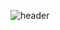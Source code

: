 ![header](https://capsule-render.vercel.app/api?type=rounded&height=150&color=FFFFFF&section=header&text=ToDoList&fontSize=60&fontcolor=red)
